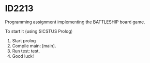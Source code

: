 ID2213
======

Programming assignment implementing the BATTLESHIP board game.

To start it (using SICSTUS Prolog) <br>

1. Start prolog<br>
2. Compile main: [main].<br>
3. Run test: test.<br>
4. Good luck!<br>
